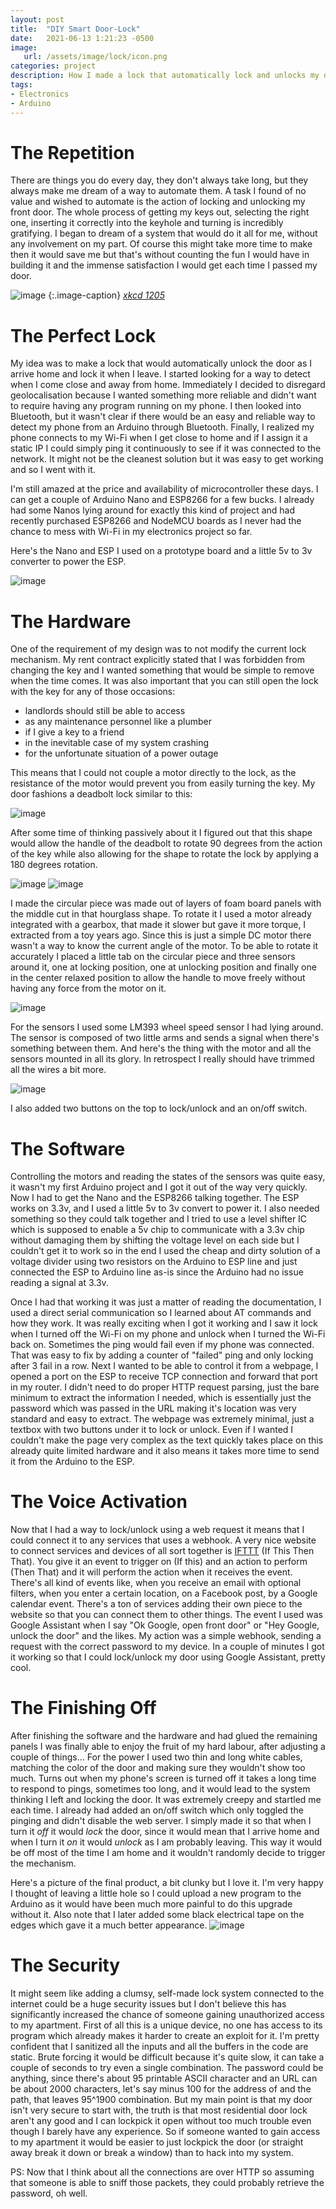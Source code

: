 ```yaml
---
layout: post
title:  "DIY Smart Door-Lock"
date:   2021-06-13 1:21:23 -0500
image:
   url: /assets/image/lock/icon.png
categories: project
description: How I made a lock that automatically lock and unlocks my door as I leave or approach my home.
tags:
- Electronics
- Arduino
---
```


# The Repetition

There are things you do every day, they don't always take long, but they always make me dream of a way to automate them. A task I found of no value and wished to automate is the action of locking and unlocking my front door. The whole process of getting my keys out, selecting the right one, inserting it correctly into the keyhole and turning is incredibly gratifying. I began to dream of a system that would do it all for me, without any involvement on my part. Of course this might take more time to make then it would save me but that's without counting the fun I would have in building it and the immense satisfaction I would get each time I passed my door.

![image](/assets/image/lock/xkcd.png "xkcd 1205")
{:.image-caption}
[*xkcd 1205*](https://xkcd.com/1205/)

# The Perfect Lock

My idea was to make a lock that would automatically unlock the door as I arrive home and lock it when I leave. I started looking for a way to detect when I come close and away from home. Immediately I decided to disregard geolocalisation because I wanted something more reliable and didn't want to require having any program running on my phone. I then looked into Bluetooth, but it wasn't clear if there would be an easy and reliable way to detect my phone from an Arduino through Bluetooth. Finally, I realized my phone connects to my Wi-Fi when I get close to home and if I assign it a static IP I could simply ping it continuously to see if it was connected to the network. It might not be the cleanest solution but it was easy to get working and so I went with it. 

I'm still amazed at the price and availability of microcontroller these days. I can get a couple of Arduino Nano and ESP8266 for a few bucks.  I already had some Nanos lying around for exactly this kind of project and had recently purchased ESP8266 and NodeMCU boards as I never had the chance to mess with Wi-Fi in my electronics project so far.

Here's the Nano and ESP I used on a prototype board and a little 5v to 3v converter to power the ESP.

![image](/assets/image/lock/nano_esp2.png)

# The Hardware

One of the requirement of my design was to not modify the current lock mechanism. My rent contract explicitly stated that I was forbidden from changing the key and I wanted something that would be simple to remove when the time comes. It was also important that you can still open the lock with the key for any of those occasions:

- landlords should still be able to access
- as any maintenance personnel like a plumber
- if I give a key to a friend
- in the inevitable case of my system crashing
- for the unfortunate situation of a power outage

This means that I could not couple a motor directly to the lock, as the resistance of the motor would prevent you from easily turning the key.
My door fashions a deadbolt lock similar to this:

![image](/assets/image/lock/lock.png)

After some time of thinking passively about it I figured out that this shape would allow the handle of the deadbolt to rotate 90 degrees from the action of the key while also allowing for the shape to rotate the lock by applying a 180 degrees rotation. 

![image](/assets/image/lock/deadbolt_animation.gif)
![image](/assets/image/lock/mount_animation.gif)

I made the circular piece was made out of layers of foam board panels with the middle cut in that hourglass shape. To rotate it I used a motor already integrated with a gearbox, that made it slower but gave it more torque, I extracted from a toy years ago. Since this is just a simple DC motor there wasn't a way to know the current angle of the motor. To be able to rotate it accurately I placed a little tab on the circular piece and three sensors around it, one at locking position, one at unlocking position and finally one in the center relaxed position to allow the handle to move freely without having any force from the motor on it.

![image](/assets/image/lock/sensors.gif)

For the sensors I used some LM393 wheel speed sensor I had lying around. The sensor is composed of two little arms and sends a signal when there's something between them. And here's the thing with the motor and all the sensors mounted in all its glory. In retrospect I really should have trimmed all the wires a bit more.

![image](/assets/image/lock/wip.png)

I also added two buttons on the top to lock/unlock and an on/off switch.


# The Software

Controlling the motors and reading the states of the sensors was quite easy, it wasn't my first Arduino project and I got it out of the way very quickly. Now I had to get the Nano and the ESP8266 talking together. The ESP works on 3.3v, and I used a little 5v to 3v convert to power it. I also needed something so they could talk together and I tried to use a level shifter IC which is supposed to enable a 5v chip to communicate with a 3.3v chip without damaging them by shifting the voltage level on each side but I couldn't get it to work so in the end I used the cheap and dirty solution of a voltage divider using two resistors on the Arduino to ESP line and just connected the ESP to Arduino line as-is since the Arduino had no issue reading a signal at 3.3v.

Once I had that working it was just a matter of reading the documentation, I used a direct serial communication so I learned about AT commands and how they work. It was really exciting when I got it working and I saw it lock when I turned off the Wi-Fi on my phone and unlock when I turned the Wi-Fi back on. Sometimes the ping would fail even if my phone was connected. That was easy to fix by adding a counter of "failed" ping and only locking after 3 fail in a row. Next I wanted to be able to control it from a webpage, I opened a port on the ESP to receive TCP connection and forward that port in my router. I didn't need to do proper HTTP request parsing, just the bare minimum to extract the information I needed, which is essentially just the password which was passed in the URL making it's location was very standard and easy to extract. The webpage was extremely minimal, just a textbox with two buttons under it to lock or unlock. Even if I wanted I couldn't make the page very complex as the text quickly takes place on this already quite limited hardware and it also means it takes more time to send it from the Arduino to the ESP.

# The Voice Activation

Now that I had a way to lock/unlock using a web request it means that I could connect it to any services that uses a webhook. A very nice website to connect services and devices of all sort together is [IFTTT](https://ifttt.com) (If This Then That). You give it an event to trigger on (If this) and an action to perform (Then That) and it will perform the action when it receives the event. There's all kind of events like, when you receive an email with optional filters, when you enter a certain location, on a Facebook post, by a Google calendar event. There's a ton of services adding their own piece to the website so that you can connect them to other things. The event I used was Google Assistant when I say "Ok Google, open front door" or "Hey Google, unlock the door" and the likes. My action was a simple webhook, sending a request with the correct password to my device. In a couple of minutes I got it working so that I could lock/unlock my door using Google Assistant, pretty cool.

# The Finishing Off

After finishing the software and the hardware and had glued the remaining panels I was finally able to enjoy the fruit of my hard labour, after adjusting a couple of things... For the power I used two thin and long white cables, matching the color of the door and making sure they wouldn't show too much. Turns out when my phone's screen is turned off it takes a long time to respond to pings, sometimes too long, and it would lead to the system thinking I left and locking the door. It was extremely creepy and startled me each time. I already had added an on/off switch which only toggled the pinging and didn't disable the web server. I simply made it so that when I turn it _off_ it would _lock_ the door, since it would mean that I arrive home and when I turn it _on_ it would _unlock_ as I am probably leaving. This way it would be off most of the time I am home and it wouldn't randomly decide to trigger the mechanism.

Here's a picture of the final product, a bit clunky but I love it. I'm very happy I thought of leaving a little hole so I could upload a new program to the Arduino as it would have been much more painful to do this upgrade without it. Also note that I later added some black electrical tape on the edges which gave it a much better appearance. 
![image](/assets/image/lock/finish.png)

# The Security

It might seem like adding a clumsy, self-made lock system connected to the internet could be a huge security issues but I don't believe this has significantly increased the chance of someone gaining unauthorized access to my apartment. First of all this is a unique device, no one has access to its program which already makes it harder to create an exploit for it. I'm pretty confident that I sanitized all the inputs and all the buffers in the code are static. Brute forcing it would be difficult because it's quite slow, it can take a couple of seconds to try even a single combination. The password could be anything, since there's about 95 printable ASCII character and an URL can be about 2000 characters, let's say minus 100 for the address of and the path, that leaves 95^1900 combination. But my main point is that my door isn't very secure to start with, the truth is that most residential door lock aren't any good and I can lockpick it open without too much trouble even though I barely have any experience. So if someone wanted to gain access to my apartment it would be easier to just lockpick the door (or straight away break it down or break a window) than to hack into my system.

PS: Now that I think about all the connections are over HTTP so assuming that someone is able to sniff those packets, they could probably retrieve the password, oh well.